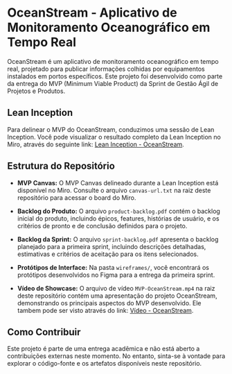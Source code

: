 # OceanStream - Aplicativo de Monitoramento Oceanográfico em Tempo Real

OceanStream é um aplicativo de monitoramento oceanográfico em tempo real, projetado para publicar informações colhidas por equipamentos instalados em portos específicos. Este projeto foi desenvolvido como parte da entrega do MVP (Minimum Viable Product) da Sprint de Gestão Ágil de Projetos e Produtos.

## Lean Inception

Para delinear o MVP do OceanStream, conduzimos uma sessão de Lean Inception. Você pode visualizar o resultado completo da Lean Inception no Miro, através do seguinte link: [Lean Inception - OceanStream](https://miro.com/welcomeonboard/d3REWHVseWdLQTJra1E1M3VhVnVKN1pGYUxBOEZUODNtV2FWQlpzTGV2Y2daS0N6ZGhXMzU1ZHNJbFpRYkZUbHwzNDU4NzY0NTg1ODU3MzMwMjI1fDI=?share_link_id=841109153403).

## Estrutura do Repositório

- **MVP Canvas:** O MVP Canvas delineado durante a Lean Inception está disponível no Miro. Consulte o arquivo `canvas-url.txt` na raiz deste repositório para acessar o board do Miro.
  
- **Backlog do Produto:** O arquivo `product-backlog.pdf` contém o backlog inicial do produto, incluindo épicos, features, histórias de usuário, e os critérios de pronto e de conclusão definidos para o projeto.

- **Backlog da Sprint:** O arquivo `sprint-backlog.pdf` apresenta o backlog planejado para a primeira sprint, incluindo descrições detalhadas, estimativas e critérios de aceitação para os itens selecionados.

- **Protótipos de Interface:** Na pasta `wireframes/`, você encontrará os protótipos desenvolvidos no Figma para a entrega da primeira sprint.

- **Vídeo de Showcase:** O arquivo de vídeo `MVP-OceanStream.mp4` na raiz deste repositório contém uma apresentação do projeto OceanStream, demonstrando os principais aspectos do MVP desenvolvido. Ele tambem pode ser visto através do link: [Vídeo - OceanStream](https://youtu.be/2t0AKxKyG28).


## Como Contribuir

Este projeto é parte de uma entrega acadêmica e não está aberto a contribuições externas neste momento. No entanto, sinta-se à vontade para explorar o código-fonte e os artefatos disponíveis neste repositório.

